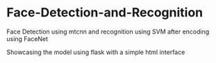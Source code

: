 # Face-Detection-and-Recognition
Face Detection using mtcnn and recognition using SVM after encoding using FaceNet

Showcasing the model using flask with a simple html interface
